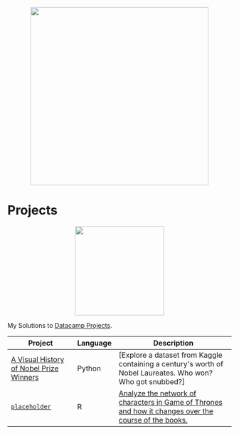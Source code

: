 <p align="center"> 
<img src="https://cdn.datacamp.com/main-app/assets/brand/logos/DataCamp_Horizontal_RGB-d196011f63ebda76dc5c9772425cf9541b8639af842d5e5476ef10f2460ed1e4.png" width="400">
</p>

# Projects




<p align="center"> 
<img src="https://cdn.datacamp.com/main-app/assets/projects/projects-illustration-fb3e253ea0527cd53aafbd5ed1c4570a5c818c8deba9d0cedceb095bf64cb3fa.svg" width="200">
</p>

My Solutions to [Datacamp Projects](https://www.datacamp.com/profile/charlieavery123).


| Project | Language | Description |
| --- | --- | --- |
|[A Visual History of Nobel Prize Winners](https://github.com/charliewhu/DataCampProjects/blob/master/Python/A%20Visual%20History%20of%20Nobel%20Prize%20Winners/notebook.ipynb)| Python | [Explore a dataset from Kaggle containing a century's worth of Nobel Laureates. Who won? Who got snubbed?] |
|[ `placeholder` ](https://github.com/charliewhu/DataCampProjects/tree/master/R)| R | [Analyze the network of characters in Game of Thrones and how it changes over the course of the books.](https://www.datacamp.com/projects/76) |
